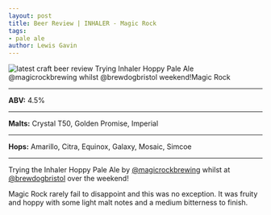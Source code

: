 ```yaml
---
layout: post
title: Beer Review | INHALER - Magic Rock
tags:
- pale ale
author: Lewis Gavin
---
```


![latest craft beer review Trying Inhaler Hoppy Pale Ale @magicrockbrewing whilst @brewdogbristol weekend!Magic Rock](https://instagram.fman1-1.fna.fbcdn.net/vp/457af64bf930f635cc9a14e92d50b6ce/5C8F3587/t51.2885-15/sh0.08/e35/p750x750/43986133_2084308875213129_8651820148165303249_n.jpg?ig_cache_key=MTkxMDk2MTU5NDMwNTgzNDc5NA%3D%3D.2)

***
**ABV:** 4.5%

***
**Malts:** Crystal T50, Golden Promise, Imperial

***
**Hops:** Amarillo, Citra, Equinox, Galaxy, Mosaic, Simcoe

***

Trying the Inhaler Hoppy Pale Ale by [@magicrockbrewing](https://instagram.com/magicrockbrewing) whilst at [@brewdogbristol](https://instagram.com/brewdogbristol) over the weekend!

Magic Rock rarely fail to disappoint and this was no exception. It was fruity and hoppy with some light malt notes and a medium bitterness to finish.